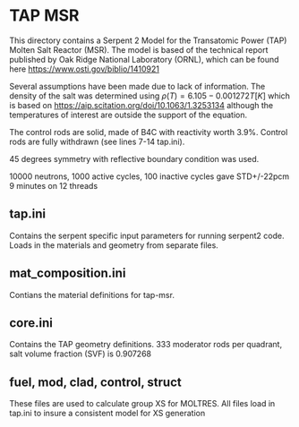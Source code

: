 # TAP MSR

This directory contains a Serpent 2 Model for the Transatomic Power (TAP) Molten Salt Reactor (MSR).
The model is based of the technical report published by Oak Ridge National Laboratory (ORNL), which can be found here https://www.osti.gov/biblio/1410921

Several assumptions have been made due to lack of information.
The density of the salt was determined using $`\rho(T)=6.105-0.001272T[K]`$
which is based on https://aip.scitation.org/doi/10.1063/1.3253134 although the temperatures of interest are outside the support of the equation.

The control rods are solid, made of B4C with reactivity worth 3.9%. Control rods are fully withdrawn (see lines 7-14 tap.ini).

45 degrees symmetry with reflective boundary condition was used.

10000 neutrons, 1000 active cycles, 100 inactive cycles gave STD+/-22pcm
9 minutes on 12 threads
## tap.ini
Contains the serpent specific input parameters for running serpent2 code.
Loads in the materials and geometry from separate files.

## mat_composition.ini
Contians the material definitions for tap-msr.

## core.ini
Contains the TAP geometry definitions. 333 moderator rods per quadrant, salt volume fraction (SVF) is 0.907268

## fuel, mod, clad, control, struct
These files are used to calculate group XS for MOLTRES.
All files load in tap.ini to insure a consistent model for XS generation
